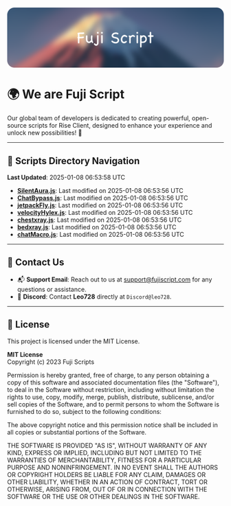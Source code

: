 ![Banner](.github/b.webp)

# 🌍 **We are Fuji Script**

Our global team of developers is dedicated to creating powerful, open-source scripts for Rise Client, designed to enhance your experience and unlock new possibilities! 🌟

---
<!-- SCRIPTS_NAVIGATION_START -->
## 📂 **Scripts Directory Navigation**

**Last Updated**: 2025-01-08 06:53:58 UTC

- **[SilentAura.js](scripts/SilentAura.js)**: Last modified on 2025-01-08 06:53:56 UTC
- **[ChatBypass.js](scripts/ChatBypass.js)**: Last modified on 2025-01-08 06:53:56 UTC
- **[jetpackFly.js](scripts/jetpackFly.js)**: Last modified on 2025-01-08 06:53:56 UTC
- **[velocityHylex.js](scripts/velocityHylex.js)**: Last modified on 2025-01-08 06:53:56 UTC
- **[chestxray.js](scripts/chestxray.js)**: Last modified on 2025-01-08 06:53:56 UTC
- **[bedxray.js](scripts/bedxray.js)**: Last modified on 2025-01-08 06:53:56 UTC
- **[chatMacro.js](scripts/chatMacro.js)**: Last modified on 2025-01-08 06:53:56 UTC

<!-- SCRIPTS_NAVIGATION_END -->

---

## 💬 **Contact Us**  
- 📬 **Support Email**: Reach out to us at [support@fujiscript.com](mailto:support@fujiscript.com) for any questions or assistance.  
- 💬 **Discord**: Contact **Leo728** directly at `Discord@leo728`.

---

## 📜 **License**

This project is licensed under the MIT License.  

**MIT License**  
Copyright (c) 2023 Fuji Scripts  

Permission is hereby granted, free of charge, to any person obtaining a copy of this software and associated documentation files (the "Software"), to deal in the Software without restriction, including without limitation the rights to use, copy, modify, merge, publish, distribute, sublicense, and/or sell copies of the Software, and to permit persons to whom the Software is furnished to do so, subject to the following conditions:  

The above copyright notice and this permission notice shall be included in all copies or substantial portions of the Software.  

THE SOFTWARE IS PROVIDED "AS IS", WITHOUT WARRANTY OF ANY KIND, EXPRESS OR IMPLIED, INCLUDING BUT NOT LIMITED TO THE WARRANTIES OF MERCHANTABILITY, FITNESS FOR A PARTICULAR PURPOSE AND NONINFRINGEMENT. IN NO EVENT SHALL THE AUTHORS OR COPYRIGHT HOLDERS BE LIABLE FOR ANY CLAIM, DAMAGES OR OTHER LIABILITY, WHETHER IN AN ACTION OF CONTRACT, TORT OR OTHERWISE, ARISING FROM, OUT OF OR IN CONNECTION WITH THE SOFTWARE OR THE USE OR OTHER DEALINGS IN THE SOFTWARE.  
